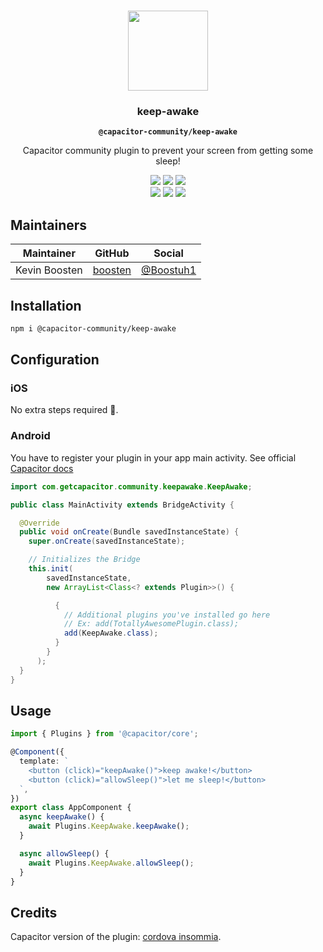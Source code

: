 <p align="center"><br><img src="https://user-images.githubusercontent.com/236501/85893648-1c92e880-b7a8-11ea-926d-95355b8175c7.png" width="128" height="128" /></p>
<h3 align="center">keep-awake</h3>
<p align="center"><strong><code>@capacitor-community/keep-awake</code></strong></p>
<p align="center">
  Capacitor community plugin to prevent your screen from getting some sleep!
</p>

<p align="center">
  <img src="https://img.shields.io/maintenance/yes/2020?style=flat-square" />
  <a href="https://github.com/capacitor-community/keep-awake/actions?query=workflow%3A%22CI%22"><img src="https://img.shields.io/github/workflow/status/capacitor-community/keep-awake/CI?style=flat-square" /></a>
  <a href="https://www.npmjs.com/package/@capacitor-community/keep-awake"><img src="https://img.shields.io/npm/l/@capacitor-community/keep-awake?style=flat-square" /></a>
<br>
  <a href="https://www.npmjs.com/package/@capacitor-community/keep-awake"><img src="https://img.shields.io/npm/dw/@capacitor-community/keep-awake?style=flat-square" /></a>
  <a href="https://www.npmjs.com/package/@capacitor-community/keep-awake"><img src="https://img.shields.io/npm/v/@capacitor-community/keep-awake?style=flat-square" /></a>
<!-- ALL-CONTRIBUTORS-BADGE:START - Do not remove or modify this section -->
<a href="#contributors-"><img src="https://img.shields.io/badge/all%20contributors-0-orange?style=flat-square" /></a>
<!-- ALL-CONTRIBUTORS-BADGE:END -->
</p>

## Maintainers

| Maintainer    | GitHub                                | Social                                    |
| ------------- | ------------------------------------- | ----------------------------------------- |
| Kevin Boosten | [boosten](https://github.com/boosten) | [@Boostuh1](https://twitter.com/Boostuh1) |

## Installation

```bash
npm i @capacitor-community/keep-awake
```

## Configuration

### iOS

No extra steps required 🙂.

### Android

You have to register your plugin in your app main activity. See official [Capacitor docs](https://capacitor.ionicframework.com/docs/plugins/android/#export-to-capacitor)

```java
import com.getcapacitor.community.keepawake.KeepAwake;

public class MainActivity extends BridgeActivity {

  @Override
  public void onCreate(Bundle savedInstanceState) {
    super.onCreate(savedInstanceState);

    // Initializes the Bridge
    this.init(
        savedInstanceState,
        new ArrayList<Class<? extends Plugin>>() {

          {
            // Additional plugins you've installed go here
            // Ex: add(TotallyAwesomePlugin.class);
            add(KeepAwake.class);
          }
        }
      );
  }
}

```

## Usage

```typescript
import { Plugins } from '@capacitor/core';

@Component({
  template: `
    <button (click)="keepAwake()">keep awake!</button>
    <button (click)="allowSleep()">let me sleep!</button>
  `,
})
export class AppComponent {
  async keepAwake() {
    await Plugins.KeepAwake.keepAwake();
  }

  async allowSleep() {
    await Plugins.KeepAwake.allowSleep();
  }
}
```

## Credits

Capacitor version of the plugin: [cordova insommia](https://github.com/EddyVerbruggen/Insomnia-PhoneGap-Plugin).
